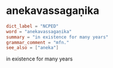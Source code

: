 # anekavassagaṇika

``` toml
dict_label = "NCPED"
word = "anekavassagaṇika"
summary = "in existence for many years"
grammar_comment = "mfn."
see_also = ["aneka"]
```

in existence for many years

